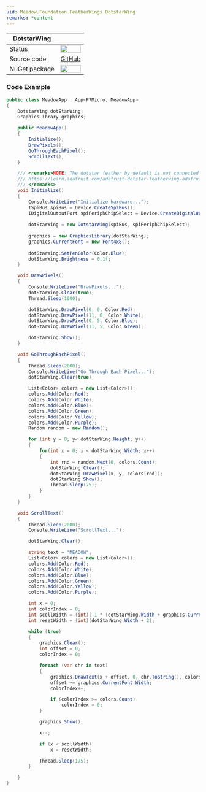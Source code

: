 ```yaml
---
uid: Meadow.Foundation.FeatherWings.DotstarWing
remarks: *content
---
```


| DotstarWing   |             |
|---------------|-------------|
| Status        | <img src="https://img.shields.io/badge/Working-brightgreen" style="width: auto; height: -webkit-fill-available;" /> |
| Source code   | [GitHub](https://github.com/WildernessLabs/Meadow.Foundation/tree/develop/Source/Meadow.Foundation.Peripherals/FeatherWings.DotstarWing) |
| NuGet package | <a href="https://www.nuget.org/packages/Meadow.Foundation.FeatherWings.DotstarWing/" target="_blank"><img src="https://img.shields.io/nuget/v/Meadow.Foundation.FeatherWings.DotstarWing.svg?label=Meadow.Foundation.FeatherWings.DotstarWing" style="width: auto; height: -webkit-fill-available;" /></a> |

### Code Example

```csharp
public class MeadowApp : App<F7Micro, MeadowApp>
{
    DotstarWing dotStarWing;
    GraphicsLibrary graphics;

    public MeadowApp()
    {
        Initialize();
        DrawPixels();
        GoThroughEachPixel();
        ScrollText();
    }

    /// <remarks>NOTE: The dotstar feather by default is not connected to the SPI MOSI or SCK pins. 
    /// https://learn.adafruit.com/adafruit-dotstar-featherwing-adafruit/pinouts
    /// </remarks>
    void Initialize()
    {
        Console.WriteLine("Initialize hardware...");
        ISpiBus spiBus = Device.CreateSpiBus();
        IDigitalOutputPort spiPeriphChipSelect = Device.CreateDigitalOutputPort(Device.Pins.D04);
            
        dotStarWing = new DotstarWing(spiBus, spiPeriphChipSelect);
            
        graphics = new GraphicsLibrary(dotStarWing);
        graphics.CurrentFont = new Font4x8();
            
        dotStarWing.SetPenColor(Color.Blue);
        dotStarWing.Brightness = 0.1f;
    }

    void DrawPixels()
    {
        Console.WriteLine("DrawPixels...");
        dotStarWing.Clear(true);
        Thread.Sleep(1000);

        dotStarWing.DrawPixel(0, 0, Color.Red);
        dotStarWing.DrawPixel(11, 0, Color.White);
        dotStarWing.DrawPixel(0, 5, Color.Blue);
        dotStarWing.DrawPixel(11, 5, Color.Green);

        dotStarWing.Show();
    }

    void GoThroughEachPixel()
    {
        Thread.Sleep(2000);
        Console.WriteLine("Go Through Each Pixel...");
        dotStarWing.Clear(true);

        List<Color> colors = new List<Color>();
        colors.Add(Color.Red);
        colors.Add(Color.White);
        colors.Add(Color.Blue);
        colors.Add(Color.Green);
        colors.Add(Color.Yellow);
        colors.Add(Color.Purple);
        Random random = new Random();

        for (int y = 0; y< dotStarWing.Height; y++)
        {
            for(int x = 0; x < dotStarWing.Width; x++)
            {
                int rnd = random.Next(0, colors.Count);
                dotStarWing.Clear();
                dotStarWing.DrawPixel(x, y, colors[rnd]);
                dotStarWing.Show();
                Thread.Sleep(75);
            }
        }
    }

    void ScrollText()
    {
        Thread.Sleep(2000);
        Console.WriteLine("ScrollText...");

        dotStarWing.Clear();

        string text = "MEADOW";
        List<Color> colors = new List<Color>();
        colors.Add(Color.Red);
        colors.Add(Color.White);
        colors.Add(Color.Blue);
        colors.Add(Color.Green);
        colors.Add(Color.Yellow);
        colors.Add(Color.Purple);

        int x = 0;
        int colorIndex = 0;
        int scollWidth = (int)(-1 * (dotStarWing.Width + graphics.CurrentFont.Width + 8));
        int resetWidth = (int)(dotStarWing.Width + 2);

        while (true)
        {
            graphics.Clear();
            int offset = 0;
            colorIndex = 0;

            foreach (var chr in text)
            {
                graphics.DrawText(x + offset, 0, chr.ToString(), colors[colorIndex]);
                offset += graphics.CurrentFont.Width;
                colorIndex++;

                if (colorIndex >= colors.Count)
                    colorIndex = 0;
            }

            graphics.Show();

            x--;

            if (x < scollWidth)
                x = resetWidth;

            Thread.Sleep(175);
        }

    }
}
```

